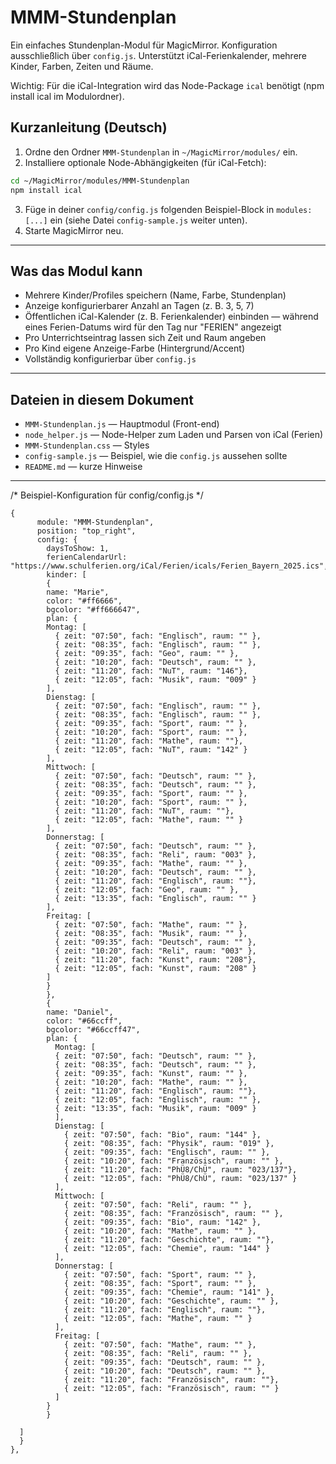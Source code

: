 
# MMM-Stundenplan


Ein einfaches Stundenplan-Modul für MagicMirror. Konfiguration ausschließlich über `config.js`. Unterstützt iCal-Ferienkalender, mehrere Kinder, Farben, Zeiten und Räume.

Wichtig: Für die iCal-Integration wird das Node-Package `ical` benötigt (npm install ical im Modulordner).


## Kurzanleitung (Deutsch)

1. Ordne den Ordner `MMM-Stundenplan` in `~/MagicMirror/modules/` ein.
2. Installiere optionale Node-Abhängigkeiten (für iCal-Fetch):

```bash
cd ~/MagicMirror/modules/MMM-Stundenplan
npm install ical
```

3. Füge in deiner `config/config.js` folgenden Beispiel-Block in `modules: [...]` ein (siehe Datei `config-sample.js` weiter unten).
4. Starte MagicMirror neu.

---

## Was das Modul kann

- Mehrere Kinder/Profiles speichern (Name, Farbe, Stundenplan)
- Anzeige konfigurierbarer Anzahl an Tagen (z. B. 3, 5, 7)
- Öffentlichen iCal-Kalender (z. B. Ferienkalender) einbinden — während eines Ferien-Datums wird für den Tag nur "FERIEN" angezeigt
- Pro Unterrichtseintrag lassen sich Zeit und Raum angeben
- Pro Kind eigene Anzeige-Farbe (Hintergrund/Accent)
- Vollständig konfigurierbar über `config.js`

---

## Dateien in diesem Dokument

- `MMM-Stundenplan.js` — Hauptmodul (Front-end)
- `node_helper.js` — Node-Helper zum Laden und Parsen von iCal (Ferien)
- `MMM-Stundenplan.css` — Styles
- `config-sample.js` — Beispiel, wie die `config.js` aussehen sollte
- `README.md` — kurze Hinweise

---

/* Beispiel-Konfiguration für config/config.js */
```
{
      module: "MMM-Stundenplan",
      position: "top_right",
      config: {
        daysToShow: 1,
        ferienCalendarUrl: "https://www.schulferien.org/iCal/Ferien/icals/Ferien_Bayern_2025.ics",
        kinder: [
        {
        name: "Marie",
        color: "#ff6666",
        bgcolor: "#ff666647",
        plan: {
        Montag: [
          { zeit: "07:50", fach: "Englisch", raum: "" },
          { zeit: "08:35", fach: "Englisch", raum: "" },
          { zeit: "09:35", fach: "Geo", raum: "" },
          { zeit: "10:20", fach: "Deutsch", raum: "" },
          { zeit: "11:20", fach: "NuT", raum: "146"},
          { zeit: "12:05", fach: "Musik", raum: "009" }
        ],
        Dienstag: [
          { zeit: "07:50", fach: "Englisch", raum: "" },
          { zeit: "08:35", fach: "Englisch", raum: "" },
          { zeit: "09:35", fach: "Sport", raum: "" },
          { zeit: "10:20", fach: "Sport", raum: "" },
          { zeit: "11:20", fach: "Mathe", raum: ""},
          { zeit: "12:05", fach: "NuT", raum: "142" }
        ],
        Mittwoch: [
          { zeit: "07:50", fach: "Deutsch", raum: "" },
          { zeit: "08:35", fach: "Deutsch", raum: "" },
          { zeit: "09:35", fach: "Sport", raum: "" },
          { zeit: "10:20", fach: "Sport", raum: "" },
          { zeit: "11:20", fach: "NuT", raum: ""},
          { zeit: "12:05", fach: "Mathe", raum: "" }
        ],
        Donnerstag: [
          { zeit: "07:50", fach: "Deutsch", raum: "" },
          { zeit: "08:35", fach: "Reli", raum: "003" },
          { zeit: "09:35", fach: "Mathe", raum: "" },
          { zeit: "10:20", fach: "Deutsch", raum: "" },
          { zeit: "11:20", fach: "Englisch", raum: ""},
          { zeit: "12:05", fach: "Geo", raum: "" },
          { zeit: "13:35", fach: "Englisch", raum: "" }
        ],
        Freitag: [
          { zeit: "07:50", fach: "Mathe", raum: "" },
          { zeit: "08:35", fach: "Musik", raum: "" },
          { zeit: "09:35", fach: "Deutsch", raum: "" },
          { zeit: "10:20", fach: "Reli", raum: "003" },
          { zeit: "11:20", fach: "Kunst", raum: "208"},
          { zeit: "12:05", fach: "Kunst", raum: "208" }
        ]
        }
        },
        {
        name: "Daniel",
        color: "#66ccff",
        bgcolor: "#66ccff47",
        plan: {
          Montag: [
          { zeit: "07:50", fach: "Deutsch", raum: "" },
          { zeit: "08:35", fach: "Deutsch", raum: "" },
          { zeit: "09:35", fach: "Kunst", raum: "" },
          { zeit: "10:20", fach: "Mathe", raum: "" },
          { zeit: "11:20", fach: "Englisch", raum: ""},
          { zeit: "12:05", fach: "Englisch", raum: "" },
          { zeit: "13:35", fach: "Musik", raum: "009" }
          ],
          Dienstag: [
            { zeit: "07:50", fach: "Bio", raum: "144" },
            { zeit: "08:35", fach: "Physik", raum: "019" },
            { zeit: "09:35", fach: "Englisch", raum: "" },
            { zeit: "10:20", fach: "Französisch", raum: "" },
            { zeit: "11:20", fach: "PhÜ8/ChÜ", raum: "023/137"},
            { zeit: "12:05", fach: "PhÜ8/ChÜ", raum: "023/137" }
          ],
          Mittwoch: [
            { zeit: "07:50", fach: "Reli", raum: "" },
            { zeit: "08:35", fach: "Französisch", raum: "" },
            { zeit: "09:35", fach: "Bio", raum: "142" },
            { zeit: "10:20", fach: "Mathe", raum: "" },
            { zeit: "11:20", fach: "Geschichte", raum: ""},
            { zeit: "12:05", fach: "Chemie", raum: "144" }
          ],
          Donnerstag: [
            { zeit: "07:50", fach: "Sport", raum: "" },
            { zeit: "08:35", fach: "Sport", raum: "" },
            { zeit: "09:35", fach: "Chemie", raum: "141" },
            { zeit: "10:20", fach: "Geschichte", raum: "" },
            { zeit: "11:20", fach: "Englisch", raum: ""},
            { zeit: "12:05", fach: "Mathe", raum: "" }
          ],
          Freitag: [
            { zeit: "07:50", fach: "Mathe", raum: "" },
            { zeit: "08:35", fach: "Reli", raum: "" },
            { zeit: "09:35", fach: "Deutsch", raum: "" },
            { zeit: "10:20", fach: "Deutsch", raum: "" },
            { zeit: "11:20", fach: "Französisch", raum: ""},
            { zeit: "12:05", fach: "Französisch", raum: "" }
          ]
        }
        }
```

      ]     
      }
    },  
